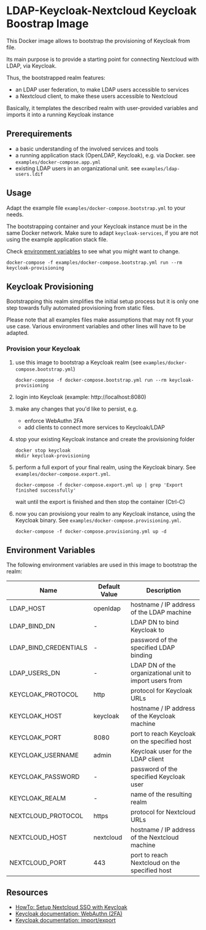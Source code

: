 # LDAP-Keycloak-Nextcloud Keycloak Boostrap Image

This Docker image allows to bootstrap the provisioning of Keycloak from file.

Its main purpose is to provide a starting point for connecting Nextcloud with LDAP, via Keycloak.

Thus, the bootstrapped realm features:

* an LDAP user federation, to make LDAP users accessible to services
* a Nextcloud client, to make these users accessible to Nextcloud

Basically, it templates the described realm with user-provided variables and imports it into a running Keycloak instance

## Prerequirements

* a basic understanding of the involved services and tools
* a running application stack (OpenLDAP, Keycloak), e.g. via Docker. see `examples/docker-compose.app.yml`
* existing LDAP users in an organizational unit. see `examples/ldap-users.ldif`

## Usage

Adapt the example file `examples/docker-compose.bootstrap.yml` to your needs.

The bootstrapping container and your Keycloak instance must be in the same Docker network.
Make sure to adapt `keycloak-services`, if you are not using the example application stack file.

Check [environment variables](#environment-variables) to see what you might want to change.

    docker-compose -f examples/docker-compose.bootstrap.yml run --rm keycloak-provisioning

## Keycloak Provisioning

Bootstrapping this realm simplifies the initial setup process but it is only one step towards fully automated provisioning from static files.

Please note that all examples files make assumptions that may not fit your use case.
Various environment variables and other lines will have to be adapted.

### Provision your Keycloak

1. use this image to bootstrap a Keycloak realm (see `examples/docker-compose.bootstrap.yml`)

       docker-compose -f docker-compose.bootstrap.yml run --rm keycloak-provisioning

2. login into Keycloak (example: http://localhost:8080)
3. make any changes that you'd like to persist, e.g.

   * enforce WebAuthn 2FA
   * add clients to connect more services to Keycloak/LDAP

4. stop your existing Keycloak instance and create the provisioning folder

       docker stop keycloak
       mkdir keycloak-provisioning

5. perform a full export of your final realm, using the Keycloak binary. See `examples/docker-compose.export.yml`.

       docker-compose -f docker-compose.export.yml up | grep 'Export finished successfully'

   wait until the export is finished and then stop the container (Ctrl-C)

6. now you can provisiong your realm to any Keycloak instance, using the Keycloak binary. See `examples/docker-compose.provisioning.yml`.

       docker-compose -f docker-compose.provisioning.yml up -d

## Environment Variables

The following environment variables are used in this image to bootstrap the realm:

Name | Default Value | Description
---- | ------------- | -----------
LDAP_HOST             | openldap  | hostname / IP address of the LDAP machine
LDAP_BIND_DN          | -         | LDAP DN to bind Keycloak to
LDAP_BIND_CREDENTIALS | -         | password of the specified LDAP binding
LDAP_USERS_DN         | -         | LDAP DN of the organizational unit to import users from
KEYCLOAK_PROTOCOL     | http      | protocol for Keycloak URLs
KEYCLOAK_HOST         | keycloak  | hostname / IP address of the Keycloak machine
KEYCLOAK_PORT         | 8080      | port to reach Keycloak on the specified host
KEYCLOAK_USERNAME     | admin     | Keycloak user for the LDAP client
KEYCLOAK_PASSWORD     | -         | password of the specified Keycloak user
KEYCLOAK_REALM        | -         | name of the resulting realm
NEXTCLOUD_PROTOCOL    | https     | protocol for Nextcloud URLs
NEXTCLOUD_HOST        | nextcloud | hostname / IP address of the Nextcloud machine
NEXTCLOUD_PORT        | 443       | port to reach Nextcloud on the specified host

## Resources

* [HowTo: Setup Nextcloud SSO with Keycloak](https://stackoverflow.com/questions/48400812/sso-with-saml-keycloak-and-nextcloud)
* [Keycloak documentation: WebAuthn (2FA)](https://www.keycloak.org/docs/latest/server_admin/index.html#_webauthn)
* [Keycloak documentation: import/export](https://www.keycloak.org/docs/latest/server_admin/index.html#_export_import)
